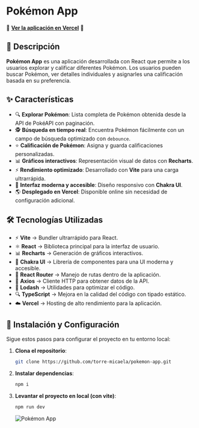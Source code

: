 # Pokémon App

🔗 **[Ver la aplicación en Vercel](https://pokemon-app-seven-weld.vercel.app/)** 🚀

## 📝 Descripción

**Pokémon App** es una aplicación desarrollada con React que permite a los usuarios explorar y calificar diferentes Pokémon. Los usuarios pueden buscar Pokémon, ver detalles individuales y asignarles una calificación basada en su preferencia.

## ✨ Características

- 🔍 **Explorar Pokémon**: Lista completa de Pokémon obtenida desde la API de PokéAPI con paginación.
- 🕵️ **Búsqueda en tiempo real**: Encuentra Pokémon fácilmente con un campo de búsqueda optimizado con `debounce`.
- ⭐ **Calificación de Pokémon**: Asigna y guarda calificaciones personalizadas.
- 📊 **Gráficos interactivos**: Representación visual de datos con **Recharts**.
- ⚡ **Rendimiento optimizado**: Desarrollado con **Vite** para una carga ultrarrápida.
- 🎨 **Interfaz moderna y accesible**: Diseño responsivo con **Chakra UI**.
- 🌎 **Desplegado en Vercel**: Disponible online sin necesidad de configuración adicional.

## 🛠 Tecnologías Utilizadas

- ⚡ **Vite** → Bundler ultrarrápido para React.
- ⚛️ **React** → Biblioteca principal para la interfaz de usuario.
- 📊 **Recharts** → Generación de gráficos interactivos.
- 🎨 **Chakra UI** → Librería de componentes para una UI moderna y accesible.
- 🔄 **React Router** → Manejo de rutas dentro de la aplicación.
- 📡 **Axios** → Cliente HTTP para obtener datos de la API.
- 🛑 **Lodash** → Utilidades para optimizar el código.
- 🔍 **TypeScript** → Mejora en la calidad del código con tipado estático.
- ☁️ **Vercel** → Hosting de alto rendimiento para la aplicación.

## 🚀 Instalación y Configuración

Sigue estos pasos para configurar el proyecto en tu entorno local:

1. **Clona el repositorio**:

   ```bash
   git clone https://github.com/torre-micaela/pokemon-app.git
   ```
2. **Instalar dependencias**:

   ```bash
   npm i
   ```
3. **Levantar el proyecto en local (con vite)**:

   ```bash
   npm run dev
   ```
 
   ![Pokémon App](https://i.postimg.cc/bNTsb8qK/pokeball.png)

